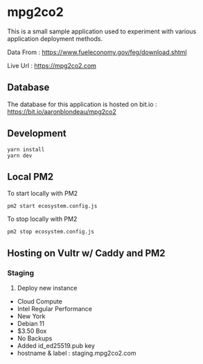 # mpg2co2

This is a small sample application used to experiment with various application deployment methods.

Data From : https://www.fueleconomy.gov/feg/download.shtml

Live Url : https://mpg2co2.com

## Database

The database for this application is hosted on bit.io : https://bit.io/aaronblondeau/mpg2co2

## Development

```
yarn install
yarn dev
```

## Local PM2

To start locally with PM2

```
pm2 start ecosystem.config.js
```

To stop locally with PM2

```
pm2 stop ecosystem.config.js
```

## Hosting on Vultr w/ Caddy and PM2

### Staging

1) Deploy new instance
- Cloud Compute
- Intel Regular Performance
- New York
- Debian 11
- $3.50 Box
- No Backups
- Added id_ed25519.pub key
- hostname & label : staging.mpg2co2.com
